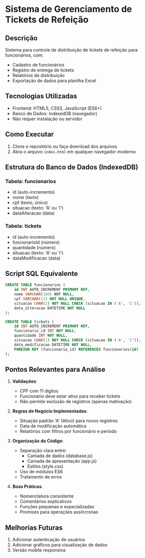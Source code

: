 # Sistema de Gerenciamento de Tickets de Refeição

## Descrição

Sistema para controle de distribuição de tickets de refeição para funcionários, com:

- Cadastro de funcionários
- Registro de entrega de tickets
- Relatórios de distribuição
- Exportação de dados para planilha Excel

## Tecnologias Utilizadas

- Frontend: HTML5, CSS3, JavaScript (ES6+)
- Banco de Dados: IndexedDB (navegador)
- Não requer instalação ou servidor

## Como Executar

1. Clone o repositório ou faça download dos arquivos
2. Abra o arquivo `index.html` em qualquer navegador moderno

## Estrutura do Banco de Dados (IndexedDB)

### Tabela: funcionarios

- id (auto-incremento)
- nome (texto)
- cpf (texto, único)
- situacao (texto: 'A' ou 'I')
- dataAlteracao (data)

### Tabela: tickets

- id (auto-incremento)
- funcionarioId (número)
- quantidade (número)
- situacao (texto: 'A' ou 'I')
- dataModificacao (data)

## Script SQL Equivalente

```sql
CREATE TABLE funcionarios (
    id INT AUTO_INCREMENT PRIMARY KEY,
    nome VARCHAR(100) NOT NULL,
    cpf VARCHAR(11) NOT NULL UNIQUE,
    situacao CHAR(1) NOT NULL CHECK (situacao IN ('A', 'I')),
    data_alteracao DATETIME NOT NULL
);

CREATE TABLE tickets (
    id INT AUTO_INCREMENT PRIMARY KEY,
    funcionario_id INT NOT NULL,
    quantidade INT NOT NULL,
    situacao CHAR(1) NOT NULL CHECK (situacao IN ('A', 'I')),
    data_modificacao DATETIME NOT NULL,
    FOREIGN KEY (funcionario_id) REFERENCES funcionarios(id)
);
```

## Pontos Relevantes para Análise

1. **Validações**:

   - CPF com 11 dígitos
   - Funcionário deve estar ativo para receber tickets
   - Não permite exclusão de registros (apenas inativação)

2. **Regras de Negócio Implementadas**:

   - Situação padrão 'A' (Ativo) para novos registros
   - Data de modificação automática
   - Relatórios com filtros por funcionário e período

3. **Organização do Código**:

   - Separação clara entre:
     - Camada de dados (database.js)
     - Camada de apresentação (app.js)
     - Estilos (style.css)
   - Uso de módulos ES6
   - Tratamento de erros

4. **Boas Práticas**:
   - Nomenclatura consistente
   - Comentários explicativos
   - Funções pequenas e especializadas
   - Promises para operações assíncronas

## Melhorias Futuras

1. Adicionar autenticação de usuários
3. Adicionar gráficos para visualização de dados
4. Versão mobile responsiva

